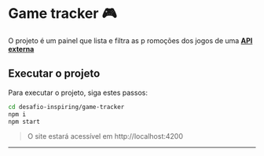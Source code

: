 # Game tracker :video_game:
O projeto é um painel que lista e filtra as p
romoções dos jogos de uma [**API externa**](https://www.cheapshark.com/api/1.0/deals)
## Executar o projeto

Para executar o projeto, siga estes passos:

```bash
cd desafio-inspiring/game-tracker
npm i
npm start
```
> O site estará acessível em http://localhost:4200
___
